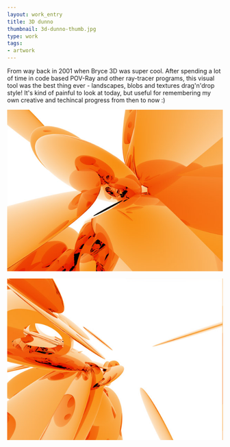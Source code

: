 ```yaml
---
layout: work_entry
title: 3D dunno
thumbnail: 3d-dunno-thumb.jpg
type: work
tags: 
- artwork
---
```


From way back in 2001 when Bryce 3D was super cool. After spending a lot of time in code based POV-Ray and other ray-tracer programs, this visual tool was the best thing ever - landscapes, blobs and textures drag'n'drop style! It's kind of painful to look at today, but useful for remembering my own creative and techincal progress from then to now :)

<p><img src="/assets/images/work/2010-06-15_3d_dunno_1.jpg" class="illustration" title="Illustration 1" alt="Illustration 1"></p>

<p><img src="/assets/images/work/2010-06-15_3d_dunno_2.jpg" class="illustration" title="Illustration 2" alt="Illustration 2"></p>